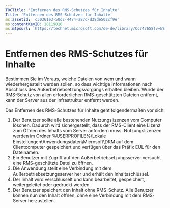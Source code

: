 ```yaml
---
TOCTitle: 'Entfernen des RMS-Schutzes für Inhalte'
Title: 'Entfernen des RMS-Schutzes für Inhalte'
ms:assetid: 'c30361e3-50d2-4474-a87d-d38de502cf9e'
ms:contentKeyID: 18119010
ms:mtpsurl: 'https://technet.microsoft.com/de-de/library/Cc747658(v=WS.10)'
---
```


Entfernen des RMS-Schutzes für Inhalte
======================================

Bestimmen Sie im Voraus, welche Dateien von wem und wann wiederhergestellt werden sollen, so dass wichtige Informationen nach Abschluss des Außerbetriebsetzungsvorgangs erhalten bleiben. Wurde der RMS-Schutz von allen erforderlichen RMS-geschützten Dateien entfernt, kann der Server aus der Infrastruktur entfernt werden.

Das Entfernen des RMS-Schutzes für Inhalte geht folgendermaßen vor sich:

1.  Der Benutzer sollte alle bestehenden Nutzungslizenzen vom Computer löschen. Dadurch wird sichergestellt, dass der RMS-Client eine Lizenz zum Öffnen des Inhalts vom Server anfordern muss. Nutzungslizenzen werden im Ordner %USERPROFILE%\\Lokale Einstellungen\\Anwendungsdaten\\Microsoft\\DRM auf dem Clientcomputer gespeichert und verfügen über das Präfix EUL für den Dateinamen.
2.  Ein Benutzer mit Zugriff auf den Außerbetriebsetzungsserver versucht eine RMS-geschützte Datei zu öffnen.
3.  Die Anwendung stellt eine Verbindung mit dem Außerbetriebsetzungsserver her und erhält den Inhaltsschlüssel.
4.  Der Inhalt wird verschlüsselt und kann bearbeitet, gespeichert, weitergeleitet oder gedruckt werden.
5.  Der Benutzer speichert den Inhalt ohne RMS-Schutz. Alle Benutzer können nun den Inhalt öffnen, ohne eine Verbindung mit dem RMS-Server herzustellen.